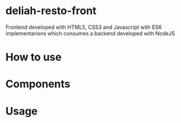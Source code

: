 # deliah-resto-front
Frontend developed with HTML5, CSS3 and Javascript with ES6 implementarions which consumes a backend developed with NodeJS

# How to use

# Components

# Usage

